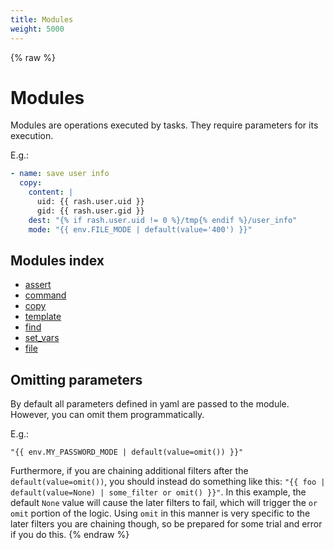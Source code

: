 ```yaml
---
title: Modules
weight: 5000
---
```


{% raw %}
# Modules

Modules are operations executed by tasks. They require parameters for its execution.

E.g.:

```yaml
- name: save user info
  copy:
    content: |
      uid: {{ rash.user.uid }}
      gid: {{ rash.user.gid }}
    dest: "{% if rash.user.uid != 0 %}/tmp{% endif %}/user_info"
    mode: "{{ env.FILE_MODE | default(value='400') }}"

```

## Modules index

- [assert](./assert.html)
- [command](./command.html)
- [copy](./copy.html)
- [template](./template.html)
- [find](./find.html)
- [set_vars](./set_vars.html)
- [file](./file.html)

## Omitting parameters

By default all parameters defined in yaml are passed to the module. However, you can
omit them programmatically.

E.g.:

```
"{{ env.MY_PASSWORD_MODE | default(value=omit()) }}"
```

Furthermore, if you are chaining additional filters after the `default(value=omit())`, you should instead
do something like this: `"{{ foo | default(value=None) | some_filter or omit() }}"`.
In this example, the default `None` value will cause the later filters to fail, which will trigger
the `or omit` portion of the logic. Using `omit` in this manner is very specific to the later
filters you are chaining though, so be prepared for some trial and error if you do this.
{% endraw %}